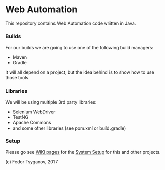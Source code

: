 # Web Automation

This repository contains Web Automation code written in Java. 

### Builds

For our builds we are going to use one of the following build managers:

  -  Maven
  -  Gradle

It will all depend on a project, but the idea behind is to show how to use those tools.

### Libraries

We will be using multiple 3rd party libraries:

  -  Selenium WebDriver
  -  TestNG
  -  Apache Commons
  -  and some other libraries (see pom.xml or build.gradle)

### Setup

Please go see [WiKi pages] for the [System Setup] for this and other projects.

  [WiKi pages]: <https://github.com/Fedor-Tsyganov/qa-automation-lessons/wiki>
  [System Setup]: <https://github.com/Fedor-Tsyganov/qa-automation-lessons/wiki/System-Setup>
  
(c) Fedor Tsyganov, 2017
